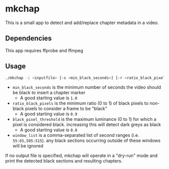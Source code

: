 # mkchap

This is a small app to detect and add/replace chapter metadata in a video.

## Dependencies

This app requires ffprobe and ffmpeg

## Usage

```bash
./mkchap -i <inputfile> [-s <min_black_seconds>] [-r <ratio_black_pixels>] [-b <black_pixel_threshold>] [-w <window_list>] [-o <outputfile>]
```

- `min_black_seconds` is the minimum number of seconds the video should be black to insert a chapter marker
  - A good starting value is `1.0`
- `ratio_black_pixels` is the minimum ratio (0 to 1) of black pixels to non-black pixels to consider a frame to be "black"
  - A good starting value is `0.9`
- `black_pixel_threshold` is the maximum luminance (0 to 1) for which a pixel is considered black. increasing this will detect dark greys as black
  - A good starting value is `0.0`
- `window_list` is a comma-separated list of second ranges (i.e. `55:65,505:515`). any black sections occurring outside of these windows will be ignored

If no output file is specified, mkchap will operate in a "dry-run" mode and print the detected black sections and resulting chapters.
